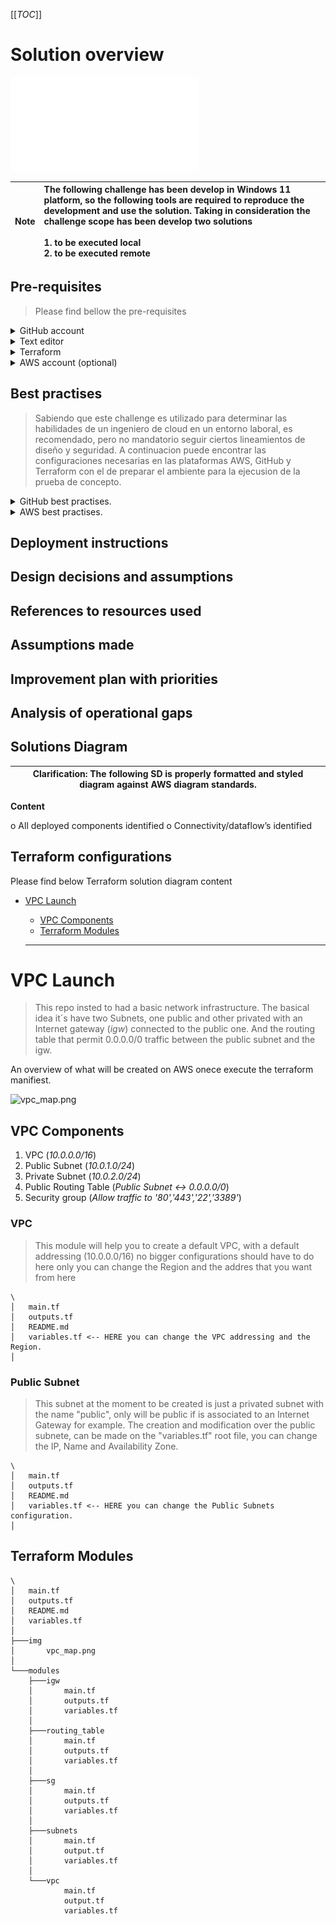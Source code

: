 [[_TOC_]]


# Solution overview


![](resources\Cloud_Services_AWS_Tech_Challenge-jul2025.pdf)

| Note | The following challenge has been develop in Windows 11 platform, so the following tools are required to reproduce the development and use the solution. Taking in consideration the challenge scope has been develop two solutions <br /><br /> 1. to be executed local <br /> 2. to be executed remote |
|-|:-|




## Pre-requisites

> Please find bellow the pre-requisites

<details>
<summary>GitHub account</summary>

> The GitHub account is easly to be created, you can just go to [www.github.com](https://www.github.com).
> If you need more information about the GitHub account creation process, please refer to: [Creating an account on GitHub](https://docs.github.com/en/get-started/start-your-journey/creating-an-account-on-github)

</details>

<details>
<summary>Text editor</summary>

> For this challenge I been choised to use vsCode, you can download directly from:
> If you wana know more about the installation process you can go to the following link: [Visual Studio Code on Windows](https://code.visualstudio.com/docs/setup/windows)

</details>

<details>
<summary>Terraform</summary>

</details>

<details>
<summary>AWS account (optional)</summary>

</details>


## Best practises

> Sabiendo que este challenge es utilizado para determinar las habilidades de un ingeniero de cloud en un entorno laboral, es recomendado, pero no mandatorio seguir ciertos lineamientos de diseño y seguridad. A continuacion puede encontrar las configuraciones necesarias en las plataformas AWS, GitHub y Terraform con el de preparar el ambiente para la ejecusion de la prueba de concepto.

<details>
<summary>GitHub best practises.</summary>

1. create a privated repository: the purpose of this is onece you already consolidate the solution, then make it public.
2. create more of one branch: en ambientes profesionales, and as a best practise, is not common work and test on the same enviroment, because is not safe and can cause disrruptions over the service. El codigo producido debe ser revisado y aprobado antes de mergearse en la rama principal, por lo tanto al momento del desarrollo de esta actividad se considero, desarrolla en una rama llamada DEV y una vez realizado el desarrollo atravez de un pull request, mergear a main.
3. create secrets: crear secretos en el proyecto de GitHub con el  fin de almacenar las credenciales de AWS para ejecusion remota.

</details>

<details>
<summary>AWS best practises.</summary>

1. No utilizar el usuario root, crear una cuenta admin.
2. Definir metodo de autenticacion para GitHub
3. Crear role para Terraform
4. definir politicas para el role Terraform, solo dandole privilegios para lo que debe realizar.
5. Realizar integracion entre AWS y GitHub
6. Instalar AWS Cli en Windows 11 a fin de primero desarrollar localmente
7. Instalar Terraform en Windows 11 a fin de poder testear el codigo y el aprovisionamiento correcto de los recursos en AWS.

</details>

## Deployment instructions

## Design decisions and assumptions

## References to resources used

## Assumptions made

## Improvement plan with priorities

## Analysis of operational gaps

## Solutions Diagram

| **Clarification**: The following SD is properly formatted and styled diagram against AWS diagram standards. |
|-|

**Content**

o All deployed components identified
o Connectivity/dataflow’s identified

## Terraform configurations

Please find below Terraform solution diagram content




- [VPC Launch](#vpc-launch)
  - [VPC Components](#vpc-components)
  - [Terraform Modules](#terraform-modules)

  <hr />

# VPC Launch

> This repo insted to had a basic network infrastructure. The basical idea it´s have two Subnets, one public and other privated with an Internet gateway (_igw_) connected to the public one. And the routing table that permit 0.0.0.0/0 traffic between the public subnet and the igw.

An overview of what will be created on AWS onece execute the terraform manifiest.

![vpc_map.png](./img/vpc_map.png)

## VPC Components

1. VPC (_10.0.0.0/16_)
2. Public Subnet (_10.0.1.0/24_)
3. Private Subnet (_10.0.2.0/24_)
4. Public Routing Table (_Public Subnet <-> 0.0.0.0/0_)
5. Security group (_Allow traffic to '80','443','22','3389'_)

### VPC

> This module will help you to create a default VPC, with a default addressing (10.0.0.0/16) no bigger configurations should have to do here only you can change the Region and the addres that you want from here

```
\
│   main.tf
│   outputs.tf
│   README.md
│   variables.tf <-- HERE you can change the VPC addressing and the Region.
│ 
```

### Public Subnet

> This subnet at the moment to be created is just a privated subnet with the name "public", only will be public if is associated to an Internet Gateway for example.
> The creation and modification over the public subnete, can be made on the "variables.tf" root file, you can change the IP, Name and Availability Zone.

```
\
│   main.tf
│   outputs.tf
│   README.md
│   variables.tf <-- HERE you can change the Public Subnets configuration.
│ 
```


## Terraform Modules

```
\
│   main.tf
│   outputs.tf
│   README.md
│   variables.tf
│   
├───img
│       vpc_map.png
│
└───modules
    ├───igw
    │       main.tf
    │       outputs.tf
    │       variables.tf
    │
    ├───routing_table
    │       main.tf
    │       outputs.tf
    │       variables.tf
    │
    ├───sg
    │       main.tf
    │       outputs.tf
    │       variables.tf
    │
    ├───subnets
    │       main.tf
    │       output.tf
    │       variables.tf
    │
    └───vpc
            main.tf
            output.tf
            variables.tf
```
